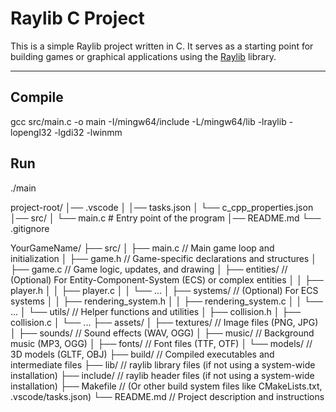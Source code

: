 # Raylib C Project

This is a simple Raylib project written in C. It serves as a starting point for building games or graphical applications using the [Raylib](https://www.raylib.com/) library.

---

## Compile
gcc src/main.c -o main -I/mingw64/include -L/mingw64/lib -lraylib -lopengl32 -lgdi32 -lwinmm

## Run
./main

project-root/
│── .vscode
│   │── tasks.json
│   └── c_cpp_properties.json
│── src/
│   └── main.c      # Entry point of the program
│── README.md
└── .gitignore


YourGameName/
├── src/
│   ├── main.c           // Main game loop and initialization
│   ├── game.h           // Game-specific declarations and structures
│   ├── game.c           // Game logic, updates, and drawing
│   ├── entities/        // (Optional) For Entity-Component-System (ECS) or complex entities
│   │   ├── player.h
│   │   ├── player.c
│   │   └── ...
│   ├── systems/         // (Optional) For ECS systems
│   │   ├── rendering_system.h
│   │   ├── rendering_system.c
│   │   └── ...
│   └── utils/           // Helper functions and utilities
│       ├── collision.h
│       ├── collision.c
│       └── ...
├── assets/
│   ├── textures/        // Image files (PNG, JPG)
│   ├── sounds/          // Sound effects (WAV, OGG)
│   ├── music/           // Background music (MP3, OGG)
│   ├── fonts/           // Font files (TTF, OTF)
│   └── models/          // 3D models (GLTF, OBJ)
├── build/               // Compiled executables and intermediate files
├── lib/                 // raylib library files (if not using a system-wide installation)
├── include/             // raylib header files (if not using a system-wide installation)
├── Makefile             // (Or other build system files like CMakeLists.txt, .vscode/tasks.json)
└── README.md            // Project description and instructions